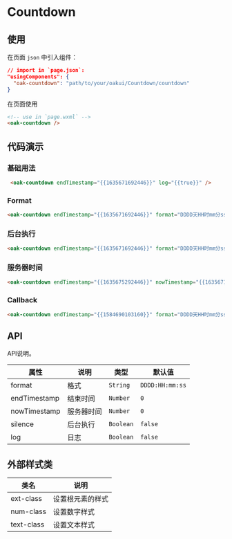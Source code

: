 # Countdown

## 使用

在页面 `json` 中引入组件：

```json
// import in `page.json`:
"usingComponents": {
  "oak-countdown": "path/to/your/oakui/Countdown/countdown"
}
```

在页面使用
```html
<!-- use in `page.wxml` -->
<oak-countdown />
```

## 代码演示
### 基础用法
```html
 <oak-countdown endTimestamp="{{1635671692446}}" log="{{true}}" />
```

### Format
```html
<oak-countdown endTimestamp="{{1635671692446}}" format="DDDD天HH时mm分ss" log="{{true}}" />
```

### 后台执行
```html
<oak-countdown endTimestamp="{{1635671692446}}" format="DDDD天HH时mm分ss" log="{{true}}" silence="{{true}}" />
```

### 服务器时间
```html
<oak-countdown endTimestamp="{{1635675292446}}" nowTimestamp="{{1635671692446}}" format="DDDD天HH时mm分ss" log="{{true}}" />
```

### Callback
```html
<oak-countdown endTimestamp="{{1584690103160}}" format="DDDD天HH时mm分ss" bindcallback="onCallback" log="{{true}}" />
```

## API
API说明。

| 属性 | 说明 | 类型 | 默认值 |
|-----------|-----------|-----------|-------------|
| format | 格式 | `String` | `DDDD:HH:mm:ss` |
| endTimestamp | 结束时间 | `Number` | `0` |
| nowTimestamp | 服务器时间 | `Number` | `0` |
| silence | 后台执行 | `Boolean` | `false` |
| log | 日志 | `Boolean` | `false` |

## 外部样式类

| 类名 | 说明 |
|-----------|-----------|
| ext-class | 设置根元素的样式 |
| num-class | 设置数字样式 |
| text-class | 设置文本样式 |


